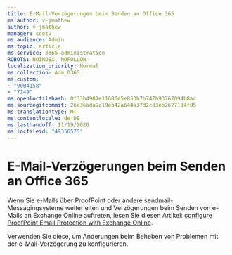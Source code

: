 ```yaml
---
title: E-Mail-Verzögerungen beim Senden an Office 365
ms.author: v-jmathew
author: v-jmathew
manager: scotv
ms.audience: Admin
ms.topic: article
ms.service: o365-administration
ROBOTS: NOINDEX, NOFOLLOW
localization_priority: Normal
ms.collection: Adm_O365
ms.custom:
- "9004158"
- "7249"
ms.openlocfilehash: 0f33b4987e11680e5e853b7b747b93767094b8ac
ms.sourcegitcommit: 26e36ada9c19eb42a644a37d2cd3eb2627134f05
ms.translationtype: MT
ms.contentlocale: de-DE
ms.lasthandoff: 11/19/2020
ms.locfileid: "49356575"
---
```

# <a name="mail-delays-when-sending-to-office-365"></a>E-Mail-Verzögerungen beim Senden an Office 365

Wenn Sie e-Mails über ProofPoint oder andere sendmail-Messagingsysteme weiterleiten und Verzögerungen beim Senden von e-Mails an Exchange Online auftreten, lesen Sie diesen Artikel: [configure ProofPoint Email Protection with Exchange Online](https://docs.microsoft.com/exchange/troubleshoot/email-delivery/configure-proofpoint-with-exchange).

Verwenden Sie diese, um Änderungen beim Beheben von Problemen mit der e-Mail-Verzögerung zu konfigurieren.

